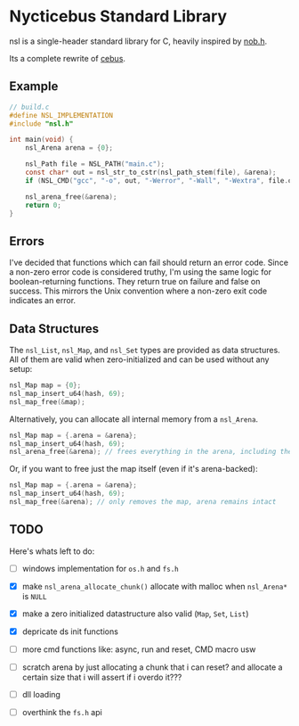 # Nycticebus Standard Library
nsl is a single-header standard library for C, heavily inspired by [nob.h](https://github.com/tsoding/nob.h).

Its a complete rewrite of [cebus](https://github.com/Code-Nycticebus/cebus).

## Example

```c
// build.c
#define NSL_IMPLEMENTATION
#include "nsl.h"

int main(void) {
    nsl_Arena arena = {0};

    nsl_Path file = NSL_PATH("main.c");
    const char* out = nsl_str_to_cstr(nsl_path_stem(file), &arena);
    if (NSL_CMD("gcc", "-o", out, "-Werror", "-Wall", "-Wextra", file.data)) return 1;

    nsl_arena_free(&arena);
    return 0;
}
```

## Errors
I've decided that functions which can fail should return an error code.
Since a non-zero error code is considered truthy, I'm using the same logic for boolean-returning functions. They return true on failure and false on success.
This mirrors the Unix convention where a non-zero exit code indicates an error.

## Data Structures

The `nsl_List`, `nsl_Map`, and `nsl_Set` types are provided as data structures. All of them are valid when zero-initialized and can be used without any setup:
```c
nsl_Map map = {0};
nsl_map_insert_u64(hash, 69);
nsl_map_free(&map);
```

Alternatively, you can allocate all internal memory from a `nsl_Arena`.
```c
nsl_Map map = {.arena = &arena};
nsl_map_insert_u64(hash, 69);
nsl_arena_free(&arena); // frees everything in the arena, including the map
```

Or, if you want to free just the map itself (even if it's arena-backed):
```c
nsl_Map map = {.arena = &arena};
nsl_map_insert_u64(hash, 69);
nsl_map_free(&arena); // only removes the map, arena remains intact
```


## TODO
Here's whats left to do:
- [ ] windows implementation for `os.h` and `fs.h`
- [x] make `nsl_arena_allocate_chunk()` allocate with malloc when `nsl_Arena*` is `NULL`
- [x] make a zero initialized datastructure also valid (`Map`, `Set`, `List`)
- [x] depricate ds init functions
- [ ] more cmd functions like: async, run and reset, CMD macro usw
- [ ] scratch arena by just allocating a chunk that i can reset? and allocate a certain size that i will assert if i overdo it??? 
- [ ] dll loading
- [ ] overthink the `fs.h` api

